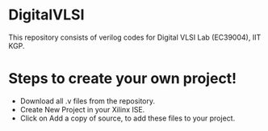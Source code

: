 # DigitalVLSI
This repository consists of verilog codes for Digital VLSI Lab (EC39004), IIT KGP.

# Steps to create your own project!

* Download all .v files from the repository.
* Create New Project in your Xilinx ISE.
* Click on Add a copy of source, to add these files to your project.
